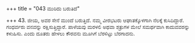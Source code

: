 +++
title = "043 ಮುರಿದು ಬರುತಿದೆ"

+++
43. ಜೀಯ, ಅವರ ಸೇನೆ ಮುಂದೆ ಬರುತ್ತಿದೆ. ನಮ್ಮ ವೀರಭಟರು ಆಘಾತಕ್ಕೊಳಗಾಗಿ ನೆಲಕ್ಕೆ ಕುಸಿದಿದ್ದಾರೆ. ಗಂಧರ್ವರು ವನವನ್ನು ರಕ್ಷಿಸುತ್ತಿದ್ದಾರೆ. ಪಾಳೆಯವು ಮರಳಲಿ ಅಥವಾ ಶತ್ರುಗಳ ಮೇಲೆ ಸಮರ್ಥವಾಗಿ ಕಾದುವವರನ್ನು ಕಳುಹಿಸು. ಎಂದು ದೂತರು ಹೇಳಲು ಕೌರವನು ಮೂಗಿಗೆ ಬೆರಳಿಟ್ಟು ಬೆರಗಾದನು.